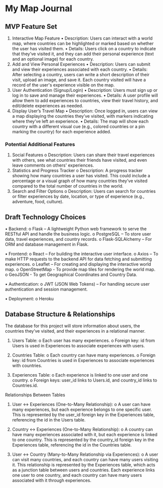 # My Map Journal

## MVP Feature Set

1. Interactive Map Feature
•	Description: Users can interact with a world map, where countries can be highlighted or marked based on whether the user has visited them.
•	Details: Users click on a country to indicate that they’ve visited it, and they can add their personal experience (text and an optional image) for each country.
2. Add and View Personal Experiences
•	Description: Users can submit and view their experiences associated with each country.
•	Details: After selecting a country, users can write a short description of their visit, upload an image, and save it. Each country visited will have a record of the user's experience visible on the map.
3. User Authentication (Signup/Login)
•	Description: Users must sign up or log in to save and manage their experiences.
•	Details: A user profile will allow them to add experiences to countries, view their travel history, and edit/delete experiences as needed.
4. Display User’s Travel Map
•	Description: Once logged in, users can view a map displaying the countries they’ve visited, with markers indicating where they’ve left an experience.
•	Details: The map will show each country with a different visual cue (e.g., colored countries or a pin marking the country) for each experience added.

### Potential Additional Features

1.	Social Features
o	Description: Users can share their travel experiences with others, see what countries their friends have visited, and even leave comments on others' experiences.
2.	Statistics and Progress Tracker
o	Description: A progress tracker showing how many countries a user has visited. This could include a percentage or a visual graph of how many countries they’ve visited compared to the total number of countries in the world.
3.	Search and Filter Options
o	Description: Users can search for countries or filter experiences by date, location, or type of experience (e.g., adventure, food, culture).


## Draft Technology Choices

•	Backend:
o	Flask – A lightweight Python web framework to serve the RESTful API and handle the business logic.
o	PostgreSQL – To store user data, travel experiences, and country records.
o	Flask-SQLAlchemy – For ORM and database management in Flask.

•	Frontend:
o	React – For building the interactive user interface.
o	Axios – To make HTTP requests to the backend API for data fetching and submitting experiences.
o	Leaflet – For creating and displaying the interactive world map.
o OpenStreetMap - To provide map tiles for rendering the world map.
o GeoJSON - To get Geographical Coordinates and Country Data.

•	Authentication:
o	JWT (JSON Web Tokens) – For handling secure user authentication and session management.

•	Deployment:
o	Heroku 

## Database Structure & Relationships

The database for this project will store information about users, the countries they’ve visited, and their experiences in a relational manner. 

1.	Users Table:
o	Each user has many experiences.
o	Foreign key: id from Users is used in Experiences to associate experiences with users.

2.	Countries Table:
o	Each country can have many experiences.
o	Foreign key: id from Countries is used in Experiences to associate experiences with countries.

3.	Experiences Table:
o	Each experience is linked to one user and one country.
o	Foreign keys: user_id links to Users.id, and country_id links to Countries.id.

Relationships Between Tables

1.	User ↔ Experiences (One-to-Many Relationship):
o	A user can have many experiences, but each experience belongs to one specific user. This is represented by the user_id foreign key in the Experiences table, referencing the id in the Users table.

2.	Country ↔ Experiences (One-to-Many Relationship):
o	A country can have many experiences associated with it, but each experience is linked to one country. This is represented by the country_id foreign key in the Experiences table, referencing the id in the Countries table.

3.	User ↔ Country (Many-to-Many Relationship via Experiences):
o	A user can visit many countries, and each country can have many users visiting it. This relationship is represented by the Experiences table, which acts as a junction table between users and countries. Each experience links one user to one country, and each country can have many users associated with it through experiences.
